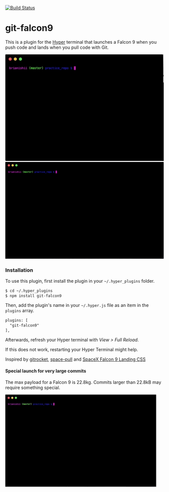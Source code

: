[![Build Status](https://travis-ci.org/BrianIshii/git-falcon9.svg?branch=master)](https://travis-ci.org/BrianIshii/git-falcon9)

# git-falcon9
This is a plugin for the [Hyper](https://hyper.is/) terminal that launches a Falcon 9 when you push code and lands when you pull code with Git.

![Alt Text](https://github.com/BrianIshii/git-falcon9/raw/master/falcon9launch.gif)
![Alt Text](https://github.com/BrianIshii/git-falcon9/raw/master/falcon9pull.gif)

### Installation
To use this plugin, first install the plugin in your `~/.hyper_plugins`
folder.
```
$ cd ~/.hyper_plugins
$ npm install git-falcon9
```
Then, add the plugin's name in your `~/.hyper.js` file as an item in the
`plugins` array.
```
plugins: [
  "git-falcon9"
],
```
Afterwards, refresh your Hyper terminal with _View > Full Reload_.

If this does not work, restarting your Hyper Terminal might help.

Inspired by [gitrocket](https://github.com/bomanimc/gitrocket), [space-pull](https://github.com/lukaszromerowicz/space-pull) and [SpaceX Falcon 9 Landing CSS](https://codepen.io/simoberny/pen/PEJxPQ)

#### Special launch for very large commits
The max payload for a Falcon 9 is 22.8kg.
Commits larger than 22.8kB may require something special.

![Alt Text](https://github.com/BrianIshii/git-falcon9/raw/master/falconHeavyLaunch.gif)
